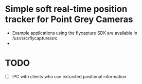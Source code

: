 Simple soft real-time position tracker for Point Grey Cameras
=======

- Example applications using the flycapture SDK are available in /usr/src/flycapture/src
-


# TODO
- [ ] IPC with clients who use extracted positional information

